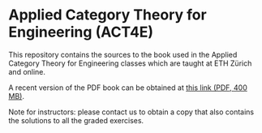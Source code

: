 # Applied Category Theory for Engineering (ACT4E)

This repository contains the sources to the book used in the Applied Category Theory for Engineering classes which are taught at ETH Zürich and online.

A recent version of the PDF book can be obtained at [this link (PDF, 400 MB)][pdf].

Note for instructors: please contact us to obtain a copy that also contains the solutions to all the graded exercises.

[pdf]: https://z7-stage-act4e-book.zuper.ai/sync/ACT4E/ACT4E/alphubel-prod/build/last/build-public/ACT4E-public.pdf
[website]: https://applied-compositional-thinking.engineering/
